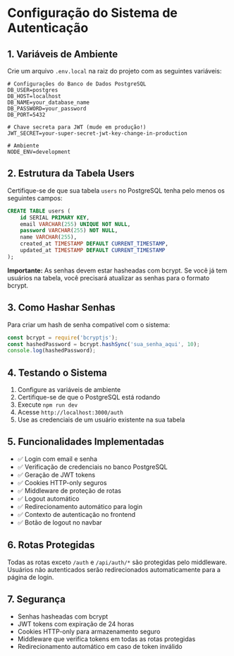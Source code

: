 # Configuração do Sistema de Autenticação

## 1. Variáveis de Ambiente

Crie um arquivo `.env.local` na raiz do projeto com as seguintes variáveis:

```env
# Configurações do Banco de Dados PostgreSQL
DB_USER=postgres
DB_HOST=localhost
DB_NAME=your_database_name
DB_PASSWORD=your_password
DB_PORT=5432

# Chave secreta para JWT (mude em produção!)
JWT_SECRET=your-super-secret-jwt-key-change-in-production

# Ambiente
NODE_ENV=development
```

## 2. Estrutura da Tabela Users

Certifique-se de que sua tabela `users` no PostgreSQL tenha pelo menos os seguintes campos:

```sql
CREATE TABLE users (
    id SERIAL PRIMARY KEY,
    email VARCHAR(255) UNIQUE NOT NULL,
    password VARCHAR(255) NOT NULL,
    name VARCHAR(255),
    created_at TIMESTAMP DEFAULT CURRENT_TIMESTAMP,
    updated_at TIMESTAMP DEFAULT CURRENT_TIMESTAMP
);
```

**Importante:** As senhas devem estar hasheadas com bcrypt. Se você já tem usuários na tabela, você precisará atualizar as senhas para o formato bcrypt.

## 3. Como Hashar Senhas

Para criar um hash de senha compatível com o sistema:

```javascript
const bcrypt = require('bcryptjs');
const hashedPassword = bcrypt.hashSync('sua_senha_aqui', 10);
console.log(hashedPassword);
```

## 4. Testando o Sistema

1. Configure as variáveis de ambiente
2. Certifique-se de que o PostgreSQL está rodando
3. Execute `npm run dev`
4. Acesse `http://localhost:3000/auth`
5. Use as credenciais de um usuário existente na sua tabela

## 5. Funcionalidades Implementadas

- ✅ Login com email e senha
- ✅ Verificação de credenciais no banco PostgreSQL
- ✅ Geração de JWT tokens
- ✅ Cookies HTTP-only seguros
- ✅ Middleware de proteção de rotas
- ✅ Logout automático
- ✅ Redirecionamento automático para login
- ✅ Contexto de autenticação no frontend
- ✅ Botão de logout no navbar

## 6. Rotas Protegidas

Todas as rotas exceto `/auth` e `/api/auth/*` são protegidas pelo middleware. Usuários não autenticados serão redirecionados automaticamente para a página de login.

## 7. Segurança

- Senhas hasheadas com bcrypt
- JWT tokens com expiração de 24 horas
- Cookies HTTP-only para armazenamento seguro
- Middleware que verifica tokens em todas as rotas protegidas
- Redirecionamento automático em caso de token inválido 